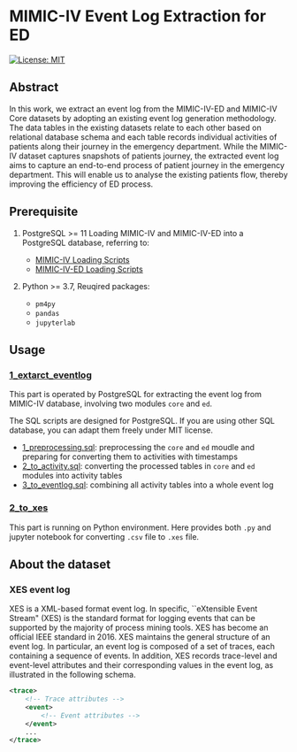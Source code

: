 # MIMIC-IV Event Log Extraction for ED

[![License: MIT](https://img.shields.io/badge/License-MIT-yellow.svg)](https://opensource.org/licenses/MIT)

## Abstract
In this work, we extract an event log from the MIMIC-IV-ED and MIMIC-IV Core datasets by adopting an existing event log generation methodology. The data tables in the existing datasets relate to each other based on relational database schema and each table records individual activities of patients along their journey in the emergency department. While the MIMIC-IV dataset captures snapshots of patients journey, the extracted event log aims to capture an end-to-end process of patient journey in the emergency department. This will enable us to analyse the existing patients flow, thereby improving the efficiency of ED process.

## Prerequisite

1. PostgreSQL >= 11
    Loading MIMIC-IV and MIMIC-IV-ED into a PostgreSQL database, referring to:
    - [MIMIC-IV Loading Scripts](https://github.com/MIT-LCP/mimic-code/tree/main/mimic-iv/buildmimic/postgres)
    - [MIMIC-IV-ED Loading Scripts](https://github.com/MIT-LCP/mimic-code/tree/main/mimic-iv-ed/buildmimic/postgres)

2. Python >= 3.7,
    Reuqired packages:
    - `pm4py`
    - `pandas`
    - `jupyterlab`


## Usage

### [1_extarct_eventlog](./1_extract_eventlog/)

This part is operated by PostgreSQL for extracting the event log from MIMIC-IV database, involving two modules `core` and `ed`.

The SQL scripts are designed for PostgreSQL. If you are using other SQL database, you can adapt them freely under MIT license.

- [1_preprocessing.sql](./1_extract_eventlog/1_preprocessing.sql): preprocessing the `core` and `ed` moudle and preparing for converting them to activities with timestamps
- [2_to_activity.sql](./1_extract_eventlog/2_to_activity.sql): converting the processed tables in `core` and `ed` modules into activity tables
- [3_to_eventlog.sql](./1_extract_eventlog/3_to_eventlog.sql): combining all activity tables into a whole event log

### [2_to_xes](./2_to_xes/)

This part is running on Python environment. Here provides both `.py` and jupyter notebook for converting `.csv` file to `.xes` file.

## About the dataset

### XES event log

XES is a XML-based format event log. In specific, ``eXtensible Event Stream" (XES) is the standard format for logging events that can be supported by the majority of process mining tools. XES has become an official IEEE standard in 2016. XES maintains the general structure of an event log. In particular, an event log is composed of a set of traces, each containing a sequence of events. In addition, XES records trace-level and event-level attributes and their corresponding values in the event log, as illustrated in the following schema.

```xml
<trace>
    <!-- Trace attributes -->
    <event>
        <!-- Event attributes -->
    </event>
    ...
</trace>
```
